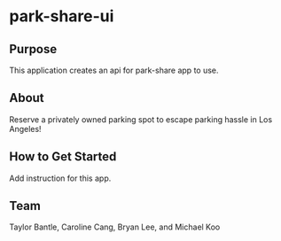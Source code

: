 # park-share-ui

## Purpose
This application creates an api for park-share app to use.

## About
Reserve a privately owned parking spot to escape parking hassle in Los Angeles!

## How to Get Started
Add instruction for this app.

## Team
Taylor Bantle, Caroline Cang, Bryan Lee, and Michael Koo
